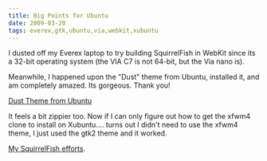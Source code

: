 ```yaml
---
title: Big Points for Ubuntu
date: 2009-03-20
tags: everex,gtk,ubuntu,via,webkit,xubuntu
---
```

I dusted off my Everex laptop to try building SquirrelFish in WebKit since its a 32-bit operating system (the VIA C7 is not 64-bit, but the Via nano is).

Meanwhile, I happened upon the "Dust" theme from Ubuntu, installed it, and am completely amazed. Its gorgeous. Thank you!

<a href="https://wiki.ubuntu.com/Artwork/Incoming/DustTheme?action=show&redirect=Artwork%2FIncoming%2FIntrepid%2FDustTheme" rel="nofollow">Dust Theme from Ubuntu</a>

It feels a bit zippier too. Now if I can only figure out how to get the xfwm4 clone to install on Xubuntu.... turns out I didn't need to use the xfwm4 theme, I just used the gtk2 theme and it worked.

<a href="http://www.docunext.com/wiki/SquirrelFish">My SquirrelFish efforts</a>.


